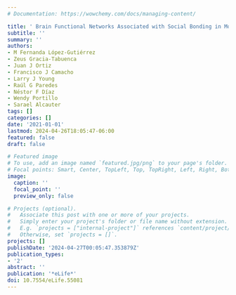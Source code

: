 ```yaml
---
# Documentation: https://wowchemy.com/docs/managing-content/

title: ' Brain Functional Networks Associated with Social Bonding in Monogamous Voles '
subtitle: ''
summary: ''
authors:
- M Fernanda López-Gutiérrez
- Zeus Gracia-Tabuenca
- Juan J Ortiz
- Francisco J Camacho
- Larry J Young
- Raúl G Paredes
- Néstor F Díaz
- Wendy Portillo
- Sarael Alcauter
tags: []
categories: []
date: '2021-01-01'
lastmod: 2024-04-26T18:05:47-06:00
featured: false
draft: false

# Featured image
# To use, add an image named `featured.jpg/png` to your page's folder.
# Focal points: Smart, Center, TopLeft, Top, TopRight, Left, Right, BottomLeft, Bottom, BottomRight.
image:
  caption: ''
  focal_point: ''
  preview_only: false

# Projects (optional).
#   Associate this post with one or more of your projects.
#   Simply enter your project's folder or file name without extension.
#   E.g. `projects = ["internal-project"]` references `content/project/deep-learning/index.md`.
#   Otherwise, set `projects = []`.
projects: []
publishDate: '2024-04-27T00:05:47.353879Z'
publication_types:
- '2'
abstract: ''
publication: '*eLife*'
doi: 10.7554/eLife.55081
---
```

